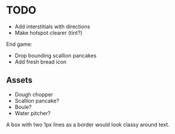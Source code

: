 # TODO

* Add interstitials with directions
* Make hotspot clearer (tint?)

End game:

* Drop bounding scallion pancakes
* Add fresh bread icon

## Assets

* Dough chopper
* Scallion pancake?
* Boule?
* Water pitcher?

A box with two 1px lines as a border would look classy around text.

